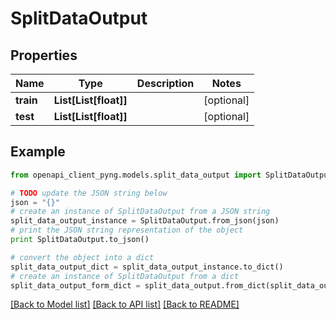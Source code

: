 # SplitDataOutput


## Properties
Name | Type | Description | Notes
------------ | ------------- | ------------- | -------------
**train** | **List[List[float]]** |  | [optional] 
**test** | **List[List[float]]** |  | [optional] 

## Example

```python
from openapi_client_pyng.models.split_data_output import SplitDataOutput

# TODO update the JSON string below
json = "{}"
# create an instance of SplitDataOutput from a JSON string
split_data_output_instance = SplitDataOutput.from_json(json)
# print the JSON string representation of the object
print SplitDataOutput.to_json()

# convert the object into a dict
split_data_output_dict = split_data_output_instance.to_dict()
# create an instance of SplitDataOutput from a dict
split_data_output_form_dict = split_data_output.from_dict(split_data_output_dict)
```
[[Back to Model list]](../README.md#documentation-for-models) [[Back to API list]](../README.md#documentation-for-api-endpoints) [[Back to README]](../README.md)


